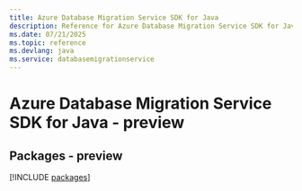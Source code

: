 ```yaml
---
title: Azure Database Migration Service SDK for Java
description: Reference for Azure Database Migration Service SDK for Java
ms.date: 07/21/2025
ms.topic: reference
ms.devlang: java
ms.service: databasemigrationservice
---
```

# Azure Database Migration Service SDK for Java - preview
## Packages - preview
[!INCLUDE [packages](database-migration-service-index.md)]